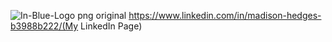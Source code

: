 ![In-Blue-Logo png original](https://user-images.githubusercontent.com/102606124/235008808-c0ba28f9-b130-4d0e-a2fb-8e4400c41e97.png)
https://www.linkedin.com/in/madison-hedges-b3988b222/(My LinkedIn Page)

